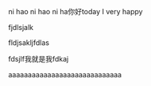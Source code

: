 ni hao ni hao ni ha你好today I very happy

fjdlsjalk

fldjsakljfdlas

fdsjlf我就是我fdkaj

aaaaaaaaaaaaaaaaaaaaaaaaaaaaa
